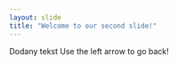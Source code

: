 ```yaml
---
layout: slide
title: "Welcome to our second slide!"
---
```

Dodany tekst
Use the left arrow to go back!
